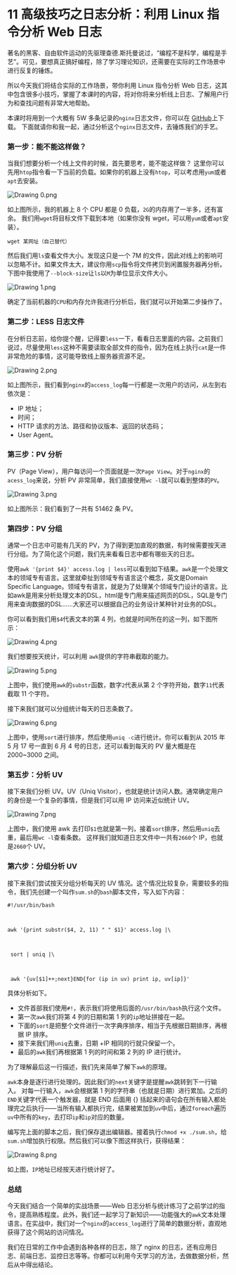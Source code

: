 # 11 高级技巧之日志分析：利用 Linux 指令分析 Web 日志

著名的黑客、自由软件运动的先驱理查德.斯托曼说过，“编程不是科学，编程是手艺”。可见，要想真正搞好编程，除了学习理论知识，还需要在实际的工作场景中进行反复的锤炼。

所以今天我们将结合实际的工作场景，带你利用 Linux 指令分析 Web 日志，这其中包含很多小技巧，掌握了本课时的内容，将对你将来分析线上日志、了解用户行为和查找问题有非常大地帮助。

本课时将用到一个大概有 5W 多条记录的`nginx`日志文件，你可以在 [GitHub](https://github.com/ramroll/lagou-os/blob/main/access.log)上下载。 下面就请你和我一起，通过分析这个`nginx`日志文件，去锤炼我们的手艺。

### 第一步：能不能这样做？

当我们想要分析一个线上文件的时候，首先要思考，能不能这样做？ 这里你可以先用`htop`指令看一下当前的负载。如果你的机器上没有`htop`，可以考虑用`yum`或者`apt`去安装。

![Drawing 0.png](assets/CgqCHl-BkJ6AcP32AAduMy8fcSw412.png)

如上图所示，我的机器上 8 个 CPU 都是 0 负载，`2G`的内存用了一半多，还有富余。 我们用`wget`将目标文件下载到本地（如果你没有 wget，可以用`yum`或者`apt`安装）。

```
wget 某网址（自己替代）

```

然后我们用`ls`查看文件大小。发现这只是一个 7M 的文件，因此对线上的影响可以忽略不计。如果文件太大，建议你用`scp`指令将文件拷贝到闲置服务器再分析。下图中我使用了`--block-size`让`ls`以`M`为单位显示文件大小。

![Drawing 1.png](assets/Ciqc1F-BkKeAQDs9AACqJbZ2jCM025.png)

确定了当前机器的`CPU`和内存允许我进行分析后，我们就可以开始第二步操作了。

### 第二步：LESS 日志文件

在分析日志前，给你提个醒，记得要`less`一下，看看日志里面的内容。之前我们说过，尽量使用`less`这种不需要读取全部文件的指令，因为在线上执行`cat`是一件非常危险的事情，这可能导致线上服务器资源不足。

![Drawing 2.png](assets/CgqCHl-BkK6AcDGvAAjaPXe-Nbc605.png)

如上图所示，我们看到`nginx`的`access_log`每一行都是一次用户的访问，从左到右依次是：

- IP 地址；
- 时间；
- HTTP 请求的方法、路径和协议版本、返回的状态码；
- User Agent。

### 第三步：PV 分析

PV（Page View），用户每访问一个页面就是一次`Page View`。对于`nginx`的`acess_log`来说，分析 PV 非常简单，我们直接使用`wc -l`就可以看到整体的`PV`。

![Drawing 3.png](assets/Ciqc1F-BkL6AGiY-AABQPMnGu40979.png)

如上图所示：我们看到了一共有 51462 条 PV。

### 第四步：PV 分组

通常一个日志中可能有几天的 PV，为了得到更加直观的数据，有时候需要按天进行分组。为了简化这个问题，我们先来看看日志中都有哪些天的日志。

使用`awk '{print $4}' access.log | less`可以看到如下结果。`awk`是一个处理文本的领域专有语言。这里就牵扯到领域专有语言这个概念，英文是Domain Specific Language。领域专有语言，就是为了处理某个领域专门设计的语言。比如awk是用来分析处理文本的DSL，html是专门用来描述网页的DSL，SQL是专门用来查询数据的DSL……大家还可以根据自己的业务设计某种针对业务的DSL。

你可以看到我们用`$4`代表文本的第 4 列，也就是时间所在的这一列，如下图所示：

![Drawing 4.png](assets/CgqCHl-BkMaAb421AAGUr-N08hM187.png)

我们想要按天统计，可以利用 `awk`提供的字符串截取的能力。

![Drawing 5.png](assets/CgqCHl-BkMuAKo9UAAIcPR902XQ858.png)

上图中，我们使用`awk`的`substr`函数，数字`2`代表从第 2 个字符开始，数字`11`代表截取 11 个字符。

接下来我们就可以分组统计每天的日志条数了。

![Drawing 6.png](assets/CgqCHl-BkNGAB-VgAASNmct9nQA628.png)

上图中，使用`sort`进行排序，然后使用`uniq -c`进行统计。你可以看到从 2015 年 5 月 17 号一直到 6 月 4 号的日志，还可以看到每天的 PV 量大概是在 2000~3000 之间。

### 第五步：分析 UV

接下来我们分析 UV。UV（Uniq Visitor），也就是统计访问人数。通常确定用户的身份是一个复杂的事情，但是我们可以用 IP 访问来近似统计 UV。

![Drawing 7.png](assets/Ciqc1F-BkNeAam2YAACxCjlKsvc488.png)

上图中，我们使用 awk 去打印`$1`也就是第一列，接着`sort`排序，然后用`uniq`去重，最后用`wc -l`查看条数。 这样我们就知道日志文件中一共有`2660`个 IP，也就是`2660`个 UV。

### 第六步：分组分析 UV

接下来我们尝试按天分组分析每天的 UV 情况。这个情况比较复杂，需要较多的指令，我们先创建一个叫作`sum.sh`的`bash`脚本文件，写入如下内容：

```
#!/usr/bin/bash



awk '{print substr($4, 2, 11) " " $1}' access.log |\



 sort | uniq |\



 awk '{uv[$1]++;next}END{for (ip in uv) print ip, uv[ip]}'

```

具体分析如下。

- 文件首部我们使用`#!`，表示我们将使用后面的`/usr/bin/bash`执行这个文件。
- 第一次`awk`我们将第 4 列的日期和第 1 列的`ip`地址拼接在一起。
- 下面的`sort`是把整个文件进行一次字典序排序，相当于先根据日期排序，再根据 IP 排序。
- 接下来我们用`uniq`去重，日期 +IP 相同的行就只保留一个。
- 最后的`awk`我们再根据第 1 列的时间和第 2 列的 IP 进行统计。

为了理解最后这一行描述，我们先来简单了解下`awk`的原理。

`awk`本身是逐行进行处理的。因此我们的`next`关键字是提醒`awk`跳转到下一行输入。 对每一行输入，`awk`会根据第 1 列的字符串（也就是日期）进行累加。之后的`END`关键字代表一个触发器，就是 END 后面用 {} 括起来的语句会在所有输入都处理完之后执行——当所有输入都执行完，结果被累加到`uv`中后，通过`foreach`遍历`uv`中所有的`key`，去打印`ip`和`ip`对应的数量。

编写完上面的脚本之后，我们保存退出编辑器。接着执行`chmod +x ./sum.sh`，给`sum.sh`增加执行权限。然后我们可以像下图这样执行，获得结果：

![Drawing 8.png](assets/CgqCHl-BkOKAfpNwAAOFk0EhDjU183.png)

如上图，`IP`地址已经按天进行统计好了。

### 总结

今天我们结合一个简单的实战场景——Web 日志分析与统计练习了之前学过的指令，提高熟练程度。此外，我们还一起学习了新知识——功能强大的`awk`文本处理语言。在实战中，我们对一个`nginx`的`access_log`进行了简单的数据分析，直观地获得了这个网站的访问情况。

我们在日常的工作中会遇到各种各样的日志，除了 nginx 的日志，还有应用日志、前端日志、监控日志等等。你都可以利用今天学习的方法，去做数据分析，然后从中得出结论。

